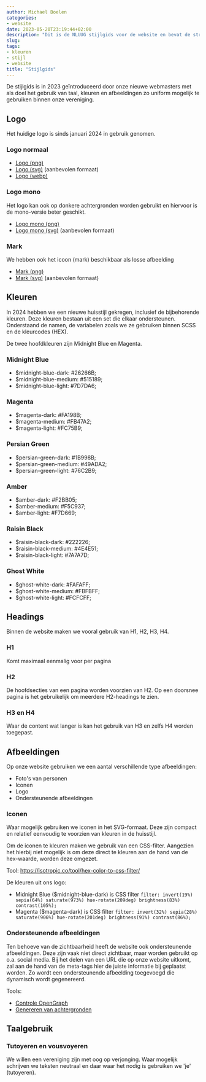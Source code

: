 ```yaml
---
author: Michael Boelen
categories:
- website
date: 2023-05-20T23:19:44+02:00
description: "Dit is de NLUUG stijlgids voor de website en bevat de structuur en kleuren van onze huisstijl."
slug:
tags:
- kleuren
- stijl
- website
title: "Stijlgids"
---
```


De stijlgids is in 2023 geïntroduceerd door onze nieuwe webmasters met als doel het gebruik van taal, kleuren en afbeeldingen zo uniform mogelijk te gebruiken binnen onze vereniging.

## Logo

Het huidige logo is sinds januari 2024 in gebruik genomen.

### Logo normaal

* [Logo (png)](/afbeeldingen/logo/nluug-logo.png)
* [Logo (svg)](/afbeeldingen/logo/nluug-logo.svg) (aanbevolen formaat)
* [Logo (webp)](/afbeeldingen/logo/nluug-logo.webp)

### Logo mono

Het logo kan ook op donkere achtergronden worden gebruikt en hiervoor is de mono-versie beter geschikt.

* [Logo mono (png)](/afbeeldingen/logo/nluug-logo-mono.png)
* [Logo mono (svg)](/afbeeldingen/logo/nluug-logo-mono.svg) (aanbevolen formaat)

### Mark

We hebben ook het icoon (mark) beschikbaar als losse afbeelding
* [Mark (png)](/afbeeldingen/logo/nluug-logo-mark.png)
* [Mark (svg)](/afbeeldingen/logo/nluug-logo-mark.svg) (aanbevolen formaat)

## Kleuren

In 2024 hebben we een nieuwe huisstijl gekregen, inclusief de bijbehorende kleuren. Deze kleuren bestaan uit een set die elkaar ondersteunen. Onderstaand de namen, de variabelen zoals we ze gebruiken binnen SCSS en de kleurcodes (HEX).

De twee hoofdkleuren zijn Midnight Blue en Magenta.

### Midnight Blue
* $midnight-blue-dark: #26266B;
* $midnight-blue-medium: #515189;
* $midnight-blue-light: #7D7DA6;

### Magenta
* $magenta-dark: #FA198B;
* $magenta-medium: #FB47A2;
* $magenta-light: #FC75B9;

### Persian Green
* $persian-green-dark: #1B998B;
* $persian-green-medium: #49ADA2;
* $persian-green-light: #76C2B9;

### Amber
* $amber-dark: #F2BB05;
* $amber-medium: #F5C937;
* $amber-light: #F7D669;

### Raisin Black
* $raisin-black-dark: #222226;
* $raisin-black-medium: #4E4E51;
* $raisin-black-light: #7A7A7D;

### Ghost White
* $ghost-white-dark: #FAFAFF;
* $ghost-white-medium: #FBFBFF;
* $ghost-white-light: #FCFCFF;

## Headings

Binnen de website maken we vooral gebruik van H1, H2, H3, H4.

### H1

Komt maximaal eenmalig voor per pagina

### H2

De hoofdsecties van een pagina worden voorzien van H2. Op een doorsnee pagina is het gebruikelijk om meerdere H2-headings te zien.

### H3 en H4

Waar de content wat langer is kan het gebruik van H3 en zelfs H4 worden toegepast.

## Afbeeldingen

Op onze website gebruiken we een aantal verschillende type afbeeldingen:

* Foto's van personen
* Iconen
* Logo
* Ondersteunende afbeeldingen

### Iconen

Waar mogelijk gebruiken we iconen in het SVG-formaat. Deze zijn compact en relatief eenvoudig te voorzien van kleuren in de huisstijl.

Om de iconen te kleuren maken we gebruik van een CSS-filter. Aangezien het hierbij niet mogelijk is om deze direct te kleuren aan de hand van de hex-waarde, worden deze omgezet.

Tool: https://isotropic.co/tool/hex-color-to-css-filter/

De kleuren uit ons logo:
* Midnight Blue ($midnight-blue-dark) is CSS filter `filter: invert(19%) sepia(64%) saturate(973%) hue-rotate(209deg) brightness(83%) contrast(105%);`
* Magenta ($magenta-dark) is CSS filter `filter: invert(32%) sepia(28%) saturate(906%) hue-rotate(201deg) brightness(91%) contrast(86%);`

### Ondersteunende afbeeldingen

Ten behoeve van de zichtbaarheid heeft de website ook ondersteunende afbeeldingen. Deze zijn vaak niet direct zichtbaar, maar worden gebruikt op o.a. social media. Bij het delen van een URL die op onze website uitkomt, zal aan de hand van de meta-tags hier de juiste informatie bij geplaatst worden. Zo wordt een ondersteunende afbeelding toegevoegd die dynamisch wordt gegenereerd.

Tools:
* [Controle OpenGraph](https://www.opengraph.xyz/)
* [Genereren van achtergronden](https://angrytools.com/gradient/image/)

## Taalgebruik

### Tutoyeren en vousvoyeren

We willen een vereniging zijn met oog op verjonging. Waar mogelijk schrijven we teksten neutraal en daar waar het nodig is gebruiken we 'je' (tutoyeren).
